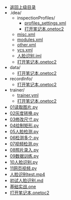 - [返回上级目录](../)
- .idea/
    - inspectionProfiles/
        - [profiles_settings.xml](计算机/人工智能/机器视觉/项目学习法/人脸识别/.idea/inspectionProfiles/profiles_settings.xml)
        - [打开笔记本.onetoc2](计算机/人工智能/机器视觉/项目学习法/人脸识别/.idea/inspectionProfiles/打开笔记本.onetoc2)
    - [misc.xml](计算机/人工智能/机器视觉/项目学习法/人脸识别/.idea/misc.xml)
    - [modules.xml](计算机/人工智能/机器视觉/项目学习法/人脸识别/.idea/modules.xml)
    - [other.xml](计算机/人工智能/机器视觉/项目学习法/人脸识别/.idea/other.xml)
    - [vcs.xml](计算机/人工智能/机器视觉/项目学习法/人脸识别/.idea/vcs.xml)
    - [人脸识别.iml](计算机/人工智能/机器视觉/项目学习法/人脸识别/.idea/人脸识别.iml)
    - [打开笔记本.onetoc2](计算机/人工智能/机器视觉/项目学习法/人脸识别/.idea/打开笔记本.onetoc2)
- data/
    - [打开笔记本.onetoc2](计算机/人工智能/机器视觉/项目学习法/人脸识别/data/打开笔记本.onetoc2)
- recordInfo/
    - [打开笔记本.onetoc2](计算机/人工智能/机器视觉/项目学习法/人脸识别/recordInfo/打开笔记本.onetoc2)
- trainer/
    - [trainer.yml](计算机/人工智能/机器视觉/项目学习法/人脸识别/trainer/trainer.yml)
    - [打开笔记本.onetoc2](计算机/人工智能/机器视觉/项目学习法/人脸识别/trainer/打开笔记本.onetoc2)
- [01读取图片.py](计算机/人工智能/机器视觉/项目学习法/人脸识别/01读取图片.py)
- [02灰度转换.py](计算机/人工智能/机器视觉/项目学习法/人脸识别/02灰度转换.py)
- [03修改尺寸.py](计算机/人工智能/机器视觉/项目学习法/人脸识别/03修改尺寸.py)
- [04绘制矩形.py](计算机/人工智能/机器视觉/项目学习法/人脸识别/04绘制矩形.py)
- [05人脸检测.py](计算机/人工智能/机器视觉/项目学习法/人脸识别/05人脸检测.py)
- [06检测多个.py](计算机/人工智能/机器视觉/项目学习法/人脸识别/06检测多个.py)
- [07视频检测.py](计算机/人工智能/机器视觉/项目学习法/人脸识别/07视频检测.py)
- [08照片录入.py](计算机/人工智能/机器视觉/项目学习法/人脸识别/08照片录入.py)
- [09数据训练.py](计算机/人工智能/机器视觉/项目学习法/人脸识别/09数据训练.py)
- [10人脸识别.py](计算机/人工智能/机器视觉/项目学习法/人脸识别/10人脸识别.py)
- [11网页视频.py](计算机/人工智能/机器视觉/项目学习法/人脸识别/11网页视频.py)
- [人脸识别test.mp4](计算机/人工智能/机器视觉/项目学习法/人脸识别/人脸识别test.mp4)
- [初试人脸识别.md](计算机/人工智能/机器视觉/项目学习法/人脸识别/初试人脸识别.md)
- [基础实战.one](计算机/人工智能/机器视觉/项目学习法/人脸识别/基础实战.one)
- [打开笔记本.onetoc2](计算机/人工智能/机器视觉/项目学习法/人脸识别/打开笔记本.onetoc2)